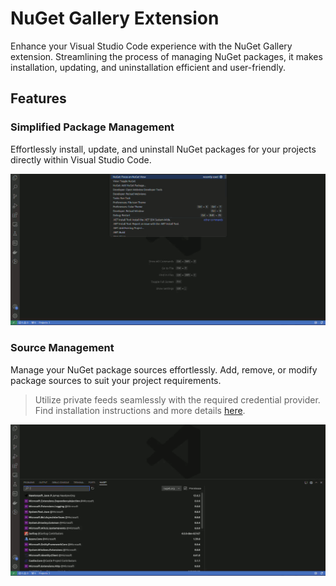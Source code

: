 # NuGet Gallery Extension

Enhance your Visual Studio Code experience with the NuGet Gallery extension. Streamlining the process of managing NuGet packages, it makes installation, updating, and uninstallation efficient and user-friendly.

## Features

### Simplified Package Management

Effortlessly install, update, and uninstall NuGet packages for your projects directly within Visual Studio Code.

![feature 1](docs/images/feature_1.gif)

### Source Management

Manage your NuGet package sources effortlessly. Add, remove, or modify package sources to suit your project requirements.

> Utilize private feeds seamlessly with the required credential provider. Find installation instructions and more details [here](https://github.com/microsoft/artifacts-credprovider).

![feature 1](docs/images/feature_2.gif)
